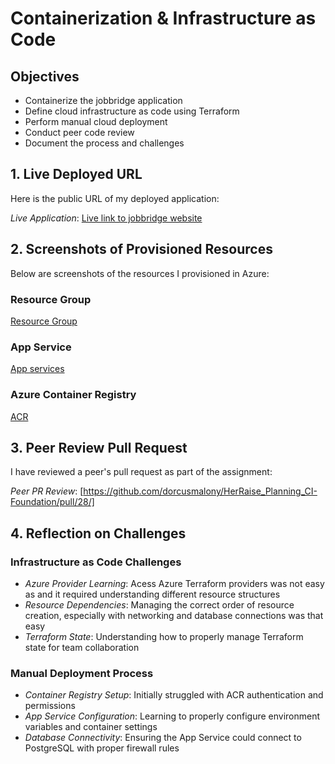 # Containerization & Infrastructure as Code

## Objectives

-  Containerize the jobbridge application
-  Define cloud infrastructure as code using Terraform
-  Perform manual cloud deployment
-  Conduct peer code review
- Document the process and challenges


##  1. Live Deployed URL

Here is the public URL of my deployed application:

 *Live Application*: [Live link to jobbridge website](http://jobbridge.azurewebsites.net/)


##  2. Screenshots of Provisioned Resources

Below are screenshots of the resources I provisioned in Azure:

###  Resource Group
[Resource Group](./screenshots/resource-group.png)
###  App Service
[App services](./screenshots/webapp.png)
###  Azure Container Registry 
[ACR](./screenshots/acr.png)

##  3. Peer Review Pull Request

I have reviewed a peer's pull request as part of the assignment:

*Peer PR Review*: [https://github.com/dorcusmalony/HerRaise_Planning_CI-Foundation/pull/28/]


## 4. Reflection on Challenges

### Infrastructure as Code Challenges
- *Azure Provider Learning*: Acess  Azure Terraform providers was not easy as and it  required understanding different resource structures
- *Resource Dependencies*: Managing the correct order of resource creation, especially with networking and database connections was that easy 
- *Terraform State*: Understanding how to properly manage Terraform state for team collaboration

### Manual Deployment Process
- *Container Registry Setup*: Initially struggled with ACR authentication and permissions
- *App Service Configuration*: Learning to properly configure environment variables and container settings
- *Database Connectivity*: Ensuring the App Service could connect to PostgreSQL with proper firewall rules



 
